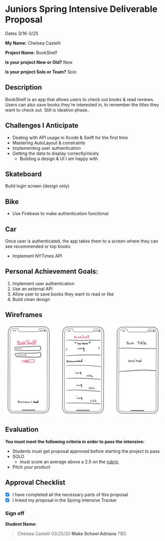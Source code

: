 # Juniors Spring Intensive Deliverable Proposal

Dates 3/16-3/25

**My Name:** Chelsea Castelli


**Project Name:** BookShelf


**Is your project New or Old?** New


**Is your project Solo or Team?** Solo

## Description

BookShelf is an app that allows users to check out books & read reviews. Users can also save books they're interested in, to remember the titles they want to check out. Still is ideation phase..


## Challenges I Anticipate

- Dealing with API usage in Xcode & Swift for the first time
- Mastering AutoLayout & constraints
- Implementing user authentication
- Getting the data to display correctly/nicely
    - Building a design & UI I am happy with

## Skateboard
Build login screen (design only)

## Bike
- Use Firebase to make authentication functional

## Car
Once user is authenticated, the app takes them to a screen where they can see recommended or top books
   - Implement NYTimes API


## Personal Achievement Goals:

1. Implement user authentication
2. Use an external API
3. Allow user to save books they want to read or like
4. Build clean design

## Wireframes

![wireframes](wireframes.jpg)

## Evaluation

**You must meet the following criteria in order to pass the intensive:**

- Students must get proposal approved before starting the project to pass
- SOLO 
    - must score an average above a 2.5 on the [rubric]
- Pitch your product

[rubric]:https://docs.google.com/document/d/1IOQDmohLBEBT-hyr-2vgw1mbZUNsq3fHxVfH0oRmVt0/edit


## Approval Checklist
- [x] I have completed all the necessary parts of this proposal
- [x] I linked my proposal in the Spring Intensive Tracker

### Sign off

**Student Name:**                
> Chelsea Castelli 03/25/20
**Make School Adriana**
> TBD
